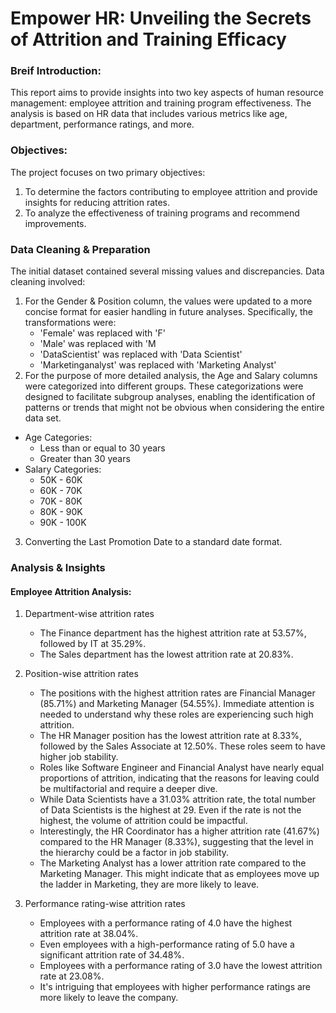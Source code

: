 # Empower HR: Unveiling the Secrets of Attrition and Training Efficacy

### Breif Introduction:
This report aims to provide insights into two key aspects of human resource management: employee attrition and training program effectiveness. The analysis is based on HR data that includes various metrics like age, department, performance ratings, and more.

### Objectives:
The project focuses on two primary objectives:
1.	To determine the factors contributing to employee attrition and provide insights for reducing attrition rates.
2.	To analyze the effectiveness of training programs and recommend improvements.

### Data Cleaning & Preparation
The initial dataset contained several missing values and discrepancies. Data cleaning involved:
1.	For the Gender & Position column, the values were updated to a more concise format for easier handling in future analyses. Specifically, the transformations were:
    - 'Female' was replaced with 'F'
    - 'Male' was replaced with 'M 
    - 'DataScientist' was replaced with 'Data Scientist'
    - 'Marketinganalyst' was replaced with 'Marketing Analyst'
2.	For the purpose of more detailed analysis, the Age and Salary columns were categorized into different groups. These categorizations were designed to facilitate subgroup analyses, enabling the identification of patterns or trends that might not be obvious when considering the entire data set.
- Age Categories:
    - Less than or equal to 30 years
    - Greater than 30 years
- Salary Categories:
    - 50K - 60K
    - 60K - 70K
    -	70K - 80K
    -	80K - 90K
    -	90K - 100K 
3.	Converting the Last Promotion Date to a standard date format.

### Analysis & Insights

#### Employee Attrition Analysis:
1.	Department-wise attrition rates
    - The Finance department has the highest attrition rate at 53.57%, followed by IT at 35.29%.
    - The Sales department has the lowest attrition rate at 20.83%.
    

2.	Position-wise attrition rates
    - The positions with the highest attrition rates are Financial Manager (85.71%) and Marketing Manager (54.55%). Immediate attention is needed to understand why these roles are experiencing such high attrition.
    - The HR Manager position has the lowest attrition rate at 8.33%, followed by the Sales Associate at 12.50%. These roles seem to have higher job stability.
    - Roles like Software Engineer and Financial Analyst have nearly equal proportions of attrition, indicating that the reasons for leaving could be multifactorial and require a deeper dive.
    - While Data Scientists have a 31.03% attrition rate, the total number of Data Scientists is the highest at 29. Even if the rate is not the highest, the volume of attrition could be impactful.
    - Interestingly, the HR Coordinator has a higher attrition rate (41.67%) compared to the HR Manager (8.33%), suggesting that the level in the hierarchy could be a factor in job stability.
    - The Marketing Analyst has a lower attrition rate compared to the Marketing Manager. This might indicate that as employees move up the ladder in Marketing, they are more likely to leave.

3.	Performance rating-wise attrition rates
    - Employees with a performance rating of 4.0 have the highest attrition rate at 38.04%.
    - Even employees with a high-performance rating of 5.0 have a significant attrition rate of 34.48%.
    - Employees with a performance rating of 3.0 have the lowest attrition rate at 23.08%.
    - It's intriguing that employees with higher performance ratings are more likely to leave the company.




